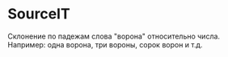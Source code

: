 # SourceIT
Склонение по падежам слова "ворона" относительно числа.  
Например: одна ворона, три вороны, сорок ворон и т.д.


